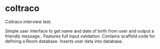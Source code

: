 # coltraco
Coltraco interview test.

Simple user interface to get name and date of birth from user and output a friendly message.. Features full input validation. Contains scaffold code for defining a Room database. Inserts user data into database.
